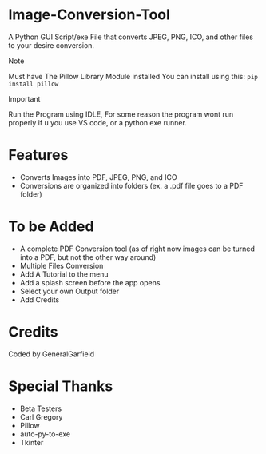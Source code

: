 # Image-Conversion-Tool


A Python GUI Script/exe File that converts JPEG, PNG, ICO, and other files to your desire conversion.

> [!NOTE]
> Must have The Pillow Library Module installed You can install using this:
>  `pip install pillow`

> [!IMPORTANT]
> Run the Program using IDLE, For some reason the program wont run properly if u you use VS code, or a python exe runner.

# Features
- Converts Images into PDF, JPEG, PNG, and ICO
- Conversions are organized into folders (ex. a .pdf file goes to a PDF folder)

# To be Added
- A complete PDF Conversion tool (as of right now images can be turned into a PDF, but not the other way around)
- Multiple Files Conversion
- Add A Tutorial to the menu
- Add a splash screen before the app opens
- Select your own Output folder
- Add Credits

# Credits
Coded by GeneralGarfield



# Special Thanks
- Beta Testers
- Carl Gregory
- Pillow
- auto-py-to-exe
- Tkinter






